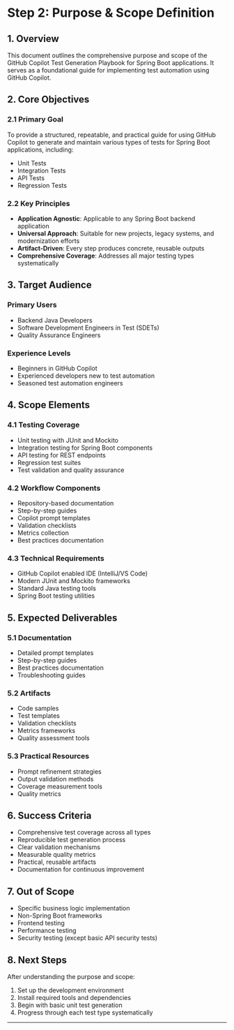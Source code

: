# Step 2: Purpose & Scope Definition

## 1. Overview

This document outlines the comprehensive purpose and scope of the GitHub Copilot Test Generation Playbook for Spring Boot applications. It serves as a foundational guide for implementing test automation using GitHub Copilot.

## 2. Core Objectives

### 2.1 Primary Goal
To provide a structured, repeatable, and practical guide for using GitHub Copilot to generate and maintain various types of tests for Spring Boot applications, including:
- Unit Tests
- Integration Tests
- API Tests
- Regression Tests

### 2.2 Key Principles
- **Application Agnostic**: Applicable to any Spring Boot backend application
- **Universal Approach**: Suitable for new projects, legacy systems, and modernization efforts
- **Artifact-Driven**: Every step produces concrete, reusable outputs
- **Comprehensive Coverage**: Addresses all major testing types systematically

## 3. Target Audience

### Primary Users
- Backend Java Developers
- Software Development Engineers in Test (SDETs)
- Quality Assurance Engineers

### Experience Levels
- Beginners in GitHub Copilot
- Experienced developers new to test automation
- Seasoned test automation engineers

## 4. Scope Elements

### 4.1 Testing Coverage
- Unit testing with JUnit and Mockito
- Integration testing for Spring Boot components
- API testing for REST endpoints
- Regression test suites
- Test validation and quality assurance

### 4.2 Workflow Components
- Repository-based documentation
- Step-by-step guides
- Copilot prompt templates
- Validation checklists
- Metrics collection
- Best practices documentation

### 4.3 Technical Requirements
- GitHub Copilot enabled IDE (IntelliJ/VS Code)
- Modern JUnit and Mockito frameworks
- Standard Java testing tools
- Spring Boot testing utilities

## 5. Expected Deliverables

### 5.1 Documentation
- Detailed prompt templates
- Step-by-step guides
- Best practices documentation
- Troubleshooting guides

### 5.2 Artifacts
- Code samples
- Test templates
- Validation checklists
- Metrics frameworks
- Quality assessment tools

### 5.3 Practical Resources
- Prompt refinement strategies
- Output validation methods
- Coverage measurement tools
- Quality metrics

## 6. Success Criteria

- Comprehensive test coverage across all types
- Reproducible test generation process
- Clear validation mechanisms
- Measurable quality metrics
- Practical, reusable artifacts
- Documentation for continuous improvement

## 7. Out of Scope

- Specific business logic implementation
- Non-Spring Boot frameworks
- Frontend testing
- Performance testing
- Security testing (except basic API security tests)

## 8. Next Steps

After understanding the purpose and scope:
1. Set up the development environment
2. Install required tools and dependencies
3. Begin with basic unit test generation
4. Progress through each test type systematically

---
